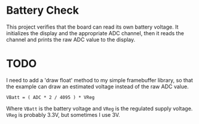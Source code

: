# Battery Check

This project verifies that the board can read its own battery voltage. It initializes the display and the appropriate ADC channel, then it reads the channel and prints the raw ADC value to the display.

# TODO

I need to add a 'draw float' method to my simple framebuffer library, so that the example can draw an estimated voltage instead of the raw ADC value.

`VBatt = ( ADC * 2 / 4095 ) * VReg`

Where `VBatt` is the battery voltage and `VReg` is the regulated supply voltage. `VReg` is probably 3.3V, but sometimes I use 3V.
